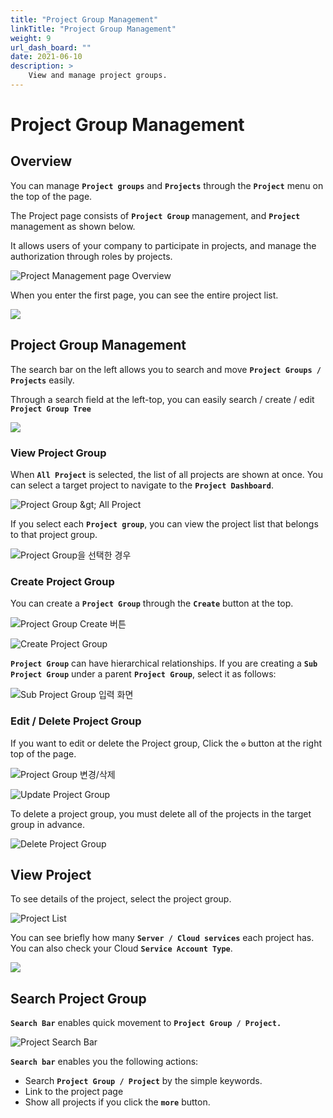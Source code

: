 ```yaml
---
title: "Project Group Management"
linkTitle: "Project Group Management"
weight: 9
url_dash_board: "" 
date: 2021-06-10
description: >
    View and manage project groups.
---
```


# Project Group Management

## Overview

You can manage **`Project groups`** and **`Projects`** through the **`Project`** menu on the top of the page.

The Project page consists of **`Project Group`** management, and **`Project`**  management as shown below.

It allows users of your company to participate in projects, and manage the authorization through roles by projects.

![Project Management page Overview](/docs/using_spaceone_console/user_guide/project/project_group_management_img/2020-08-05-10.32.59-2.png)



When you enter the first page, you can see the entire project list.

![](/docs/using_spaceone_console/user_guide/project/project_group_management_img/2020-07-31-3.23.16.png)

## Project Group Management

The search bar on the left allows you to search and move **`Project Groups / Projects`** easily.

Through a search field at the left-top, you can easily search / create / edit **`Project Group Tree`**

![](/docs/using_spaceone_console/user_guide/project/project_group_management_img/2020-07-31-4.04.20.png)

### View Project Group

When **`All Project`** is selected, the list of all projects are shown at once. You can select a target project to navigate to the **`Project Dashboard`**.



![Project Group &amp;gt; All Project](/docs/guides/user_guide/project/project_group_management_img/2020-08-05-10.55.13.png)



If you select each **`Project group`**, you can view the project list that belongs to that project group.

![Project Group&#xC744; &#xC120;&#xD0DD;&#xD55C; &#xACBD;&#xC6B0;](/docs/using_spaceone_console/user_guide/project/project_group_management_img/2020-08-05-10.58.14.png)

### Create Project Group

You can create a **`Project Group`** through the **`Create`** button at the top.

![Project Group Create &#xBC84;&#xD2BC;](/docs/using_spaceone_console/user_guide/project/project_group_management_img/2020-08-05-11.00.02.png)

![Create Project Group](/docs/using_spaceone_console/user_guide/project/project_group_management_img/2020-08-05-11.00.49.png)



**`Project Group`** can have hierarchical relationships. If you are creating a **`Sub Project Group`** under a parent **`Project Group`**, select it as follows: 

![Sub Project Group &#xC785;&#xB825; &#xD654;&#xBA74;](/docs/using_spaceone_console/user_guide/project/project_group_management_img/2020-08-05-11.12.35.png)

### 

### Edit / Delete Project Group

If you want to edit or delete the Project group, Click the  **`⚙`** button at the right top of the page.

![Project Group &#xBCC0;&#xACBD;/&#xC0AD;&#xC81C;](/docs/using_spaceone_console/user_guide/project/project_group_management_img/2020-08-05-11.17.01.png)

![Update Project Group](/docs/using_spaceone_console/user_guide/project/project_group_management_img/2020-08-05-11.17.53.png)



To delete a project group, you must delete all of the projects in the target group in advance.

![Delete Project Group](/docs/using_spaceone_console/user_guide/project/project_group_management_img/2020-08-05-11.18.21.png)



## View Project 

To see details of the project, select the project group.

![Project List](/docs/using_spaceone_console/user_guide/project/project_group_management_img/2020-08-05-11.25.03.png)



You can see briefly how many **`Server / Cloud services`** each project has. You can also check your Cloud **`Service Account Type`**. 

![](/docs/using_spaceone_console/user_guide/project/project_group_management_img/2020-08-05-11.27.30.png)



## Search Project Group 

**`Search Bar`** enables quick movement to **`Project Group / Project.`**

![Project Search Bar](/docs/using_spaceone_console/user_guide/project/project_group_management_img/2020-08-05-11.29.35.png)

**`Search bar`** enables you the following actions:  

* Search **`Project Group / Project`** by the simple keywords.
* Link to the project page 
* Show all projects if you click the **`more`** button.






